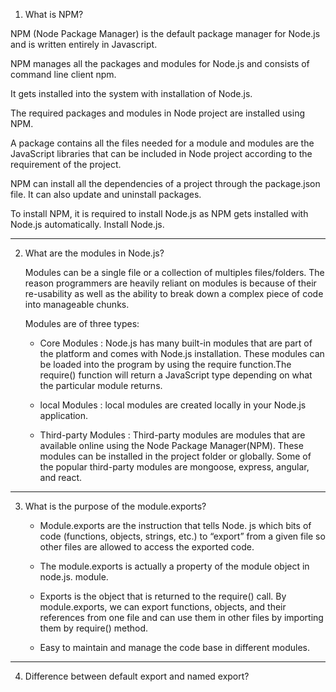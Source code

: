 1. What is NPM?
  
  NPM (Node Package Manager) is the default package manager for Node.js and is written entirely in Javascript.
  
  NPM manages all the packages and modules for Node.js and consists of command line client npm. 
  
  It gets installed into the system with installation of Node.js. 
  
  The required packages and modules in Node project are installed using NPM.
  
  A package contains all the files needed for a module and modules are the JavaScript libraries that can be included in Node project according to the 
  requirement of the project.
   
  NPM can install all the dependencies of a project through the package.json file. It can also update and uninstall packages.
  
  To install NPM, it is required to install Node.js as NPM gets installed with Node.js automatically.
           Install Node.js.
           
  _____________________________________________________________________________________________________________________________________________________________
  
 2. What are the modules in Node.js?
 
    Modules can be a single file or a collection of multiples files/folders. 
    The reason programmers are heavily reliant on modules is because of their re-usability as well as the ability to break down a complex piece of code
    into manageable chunks.
    
    Modules are of three types:
   
    - Core Modules        : Node.js has many built-in modules that are part of the platform and comes with Node.js installation. 
                              These modules can be loaded into the program by using the require function.The require() function will
                              return a JavaScript type depending on what the particular module returns.
                              
    - local Modules       :  local modules are created locally in your Node.js application.
        
    - Third-party Modules :  Third-party modules are modules that are available online using the Node Package Manager(NPM). 
                               These modules can be installed in the project folder or globally. Some of the popular third-party modules are mongoose, express, 
                               angular, and react.
                               
 ________________________________________________________________________________________________________________________________________________________________
    
  3. What is the purpose of the module.exports?
  
     - Module.exports are the instruction that tells Node. js which bits of code (functions, objects, strings, etc.) 
       to “export” from a given file so other files are allowed to access the exported code.
       
     - The module.exports is actually a property of the module object in node.js. module. 
     
     - Exports is the object that is returned to the require() call. By module.exports, we can export functions, objects, and their 
       references from one file and can use them in other files by importing them by require() method.
       
      - Easy to maintain and manage the code base in different modules.
      
_____________________________________________________________________________________________________________________________________________________________________

  4. Difference between default export and named export?
  
     

